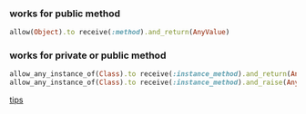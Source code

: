 ### works for public method
~~~ruby
allow(Object).to receive(:method).and_return(AnyValue)
~~~

### works for private or public method
~~~ruby
allow_any_instance_of(Class).to receive(:instance_method).and_return(AnyValue)
allow_any_instance_of(Class).to receive(:instance_method).and_raise(AnyError)
~~~

[tips](https://medium.com/beamdental/rspec-tips-allow-any-instance-of-c11e38b098be)
